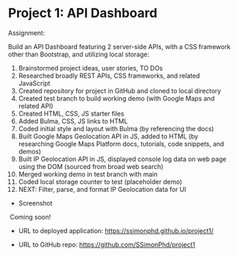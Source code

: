 # Project 1: API Dashboard

Assignment:

Build an API Dashboard featuring 2 server-side APIs, with a CSS framework other than Bootstrap, and utilizing local storage:

1. 	Brainstormed project ideas, user stories, TO DOs 
1.  Researched broadly REST APIs, CSS frameworks, and related JavaScript 
1.  Created repository for project in GitHub and cloned to local directory
1.  Created test branch to build working demo (with Google Maps and related API)
1.  Created HTML, CSS, JS starter files
1.  Added Bulma, CSS, JS links to HTML
1.  Coded initial style and layout with Bulma (by referencing the docs)
1.  Built Google Maps Geolocation API in JS, added to HTML (by researching Google Maps Platform docs, tutorials, code snippets, and demos)
1.  Built IP Geolocation API in JS, displayed console log data on web page using the DOM (sourced from broad web search)
1.  Merged working demo in test branch with main
1.  Coded local storage counter to test (placeholder demo)
1.  NEXT: Filter, parse, and format IP Geolocation data for UI

- Screenshot

![]() Coming soon!

- URL to deployed application:
https://ssimonphd.github.io/project1/

- URL to GitHub repo:
https://github.com/SSimonPhd/project1